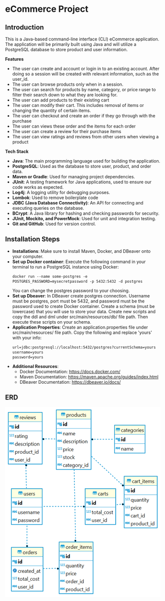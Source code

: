 # eCommerce Project

## Introduction

This is a Java-based command-line interface (CLI) eCommerce application. The application will be primarily built using Java and will utilize a PostgreSQL
database to store product and user information.

**Features**

- The user can create and account or login in to an existing account. After doing so a session will be created with relevant information, such as the user_id.
- The user can browse products only when in a session.
-  The user can search for products by name, category, or price range to filter their search down to what they are looking for.
-  The user can add products to their existing cart
-  The user can modify their cart. This includes removal of items or changing the quantity of certain items.
-  The user can checkout and create an order if they go through with the purchase
-  The user can views these order and the items for each order
-  The user can create a review for their purchase items 
-  The user can view ratings and reviews from other users when viewing a product

**Tech Stack**

- **Java**: The main programming language used for building the application.
- **PostgreSQL**: Used as the database to store user, product, and order data.
- **Maven or Gradle**: Used for managing project dependencies.
- **JUnit**: A testing framework for Java applications, used to ensure our code works as expected.
- **Log4j**: A logging utility for debugging purposes.
- **Lombok**: Used to remove boilerplate code
- **JDBC (Java Database Connectivity)**: An API for connecting and executing queries on the database.
- **BCrypt**: A Java library for hashing and checking passwords for security.
- **JUnit, Mockito, and PowerMock**: Used for unit and integration testing.
- **Git and GitHub**: Used for version control.

## Installation Steps
- **Installations**: Make sure to install Maven, Docker, and DBeaver onto your computer. 
- **Set up Docker container**: Execute the following command in your terminal to run a PostgreSQL instance using Docker: 
  ```
  docker run --name some-postgres -e POSTGRES_PASSWORD=mysecretpassword -p 5432:5432 -d postgres
  ```
  You can change the postgres password to your choosing.
- **Set up Dbeaver**: In DBeaver create postgres connection. Username must be postgres, port must be 5432, and password must be the password used to create Docker container. Create a schema (must be lowercase) that you will use to store your data. Create new scripts and copy the ddl and dml under src/main/resources/db/ file path. Then execute these scripts on your schema.
- **Application Properties**: Create an application.properties file under src/main/resources/ file path. Copy the following and replace 'yours' with your info:
  ```
  url=jdbc:postgresql://localhost:5432/postgres?currentSchema=yours
  username=yours
  password=yours
  ```
- **Additional Resources**:
  - Docker Documentation: https://docs.docker.com/
  - Maven Documentation: https://maven.apache.org/guides/index.html
  - DBeaver Documentation: https://dbeaver.io/docs/

## ERD

![entity relationship diagram](src/main/resources/db/erd.png?raw=true)

